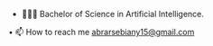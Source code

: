 * 👩🏻‍💻 Bachelor of Science in Artificial Intelligence.

• 📫 How to reach me abrarsebiany15@gmail.com

